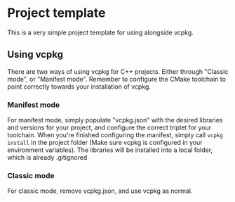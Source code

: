# Project template
This is a very simple project template for using alongside vcpkg.

## Using vcpkg
There are two ways of using vcpkg for C++ projects. Either through "Classic mode", or "Manifest mode".
Remember to configure the CMake toolchain to point correctly towards your installation of vcpkg.

### Manifest mode
For manifest mode, simply populate "vcpkg.json" with the desired libraries and versions for your project, and configure the correct triplet for your toolchain.
When you're finished configuring the manifest, simply call `vcpkg install` in the project folder (Make sure vcpkg is configured in your environment variables). The libraries will be installed into a local folder, which is already .gitignored

### Classic mode
For classic mode, remove vcpkg.json, and use vcpkg as normal.
